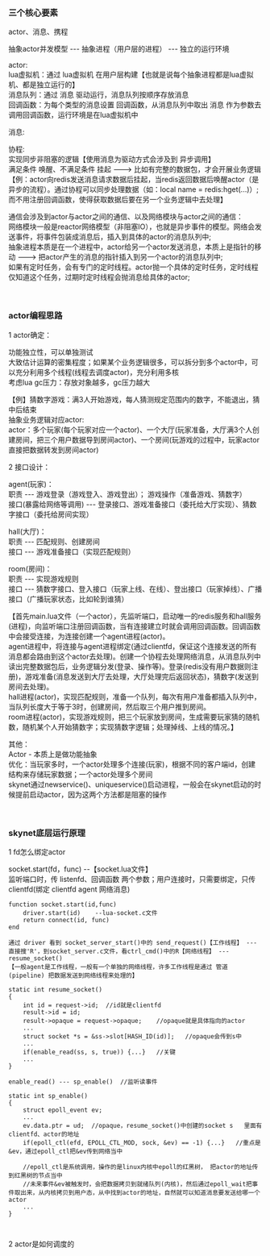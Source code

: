 ### 三个核心要素
actor、消息、携程    <br>

抽象actor并发模型 --- 抽象进程（用户层的进程） --- 独立的运行环境     <br>

actor:      <br>
lua虚拟机：通过 lua虚拟机 在用户层构建【也就是说每个抽象进程都是lua虚拟机、都是独立运行的】     <br>
消息队列：通过 消息 驱动运行，消息队列按顺序存放消息              <br>
回调函数：为每个类型的消息设置 回调函数，从消息队列中取出 消息 作为参数去 调用回调函数，运行环境是在lua虚拟机中  <br>


消息:    <br>


协程:       <br>
实现同步非阻塞的逻辑【使用消息为驱动方式会涉及到 异步调用】   <br>
满足条件 唤醒、不满足条件 挂起  ---> 比如有完整的数据包，才会开展业务逻辑  <br>
【例：actor向redis发送消息请求数据后挂起，当redis返回数据后唤醒actor（是异步的流程）。通过协程可以同步处理数据（如：local name = redis:hget(...)）;而不用注册回调函数，使得获取数据后要在另一个业务逻辑中去处理】   <br>
            


通信会涉及到actor与actor之间的通信、以及网络模块与actor之间的通信：   <br>
网络模块一般是reactor网络模型（非阻塞IO），也就是异步事件的模型。网络会发送事件，将事件包装成消息后，插入到具体的actor的消息队列中;   <br>
抽象进程本质是在一个进程中，actor给另一个actor发送消息，本质上是指针的移动 ---> 把actor产生的消息的指针插入到另一个actor的消息队列中;    <br>
如果有定时任务，会有专门的定时线程。actor抛一个具体的定时任务，定时线程仅知道这个任务，过期时定时线程会抛消息给具体的actor;   <br>


<br/>


### actor编程思路

1 actor确定：   <br>

功能独立性，可以单独测试    <br>
大致估计运算的密集程度；如果某个业务逻辑很多，可以拆分到多个actor中，可以充分利用多个线程(线程去调度actor)，充分利用多核    <br>
考虑lua gc压力：存放对象越多，gc压力越大   <br>

【例】猜数字游戏：满3人开始游戏，每人猜测规定范围内的数字，不能退出，猜中后结束    <br>
抽象业务逻辑对应actor:   <br>
actor：多个玩家(每个玩家对应一个actor)、一个大厅(玩家准备，大厅满3个人创建房间，把三个用户数据导到房间actor)、一个房间(玩游戏的过程中，玩家actor直接把数据转发到房间actor)   <br>


2 接口设计：    <br>

agent(玩家)：     <br>
职责  ---  游戏登录（游戏登入、游戏登出）；  游戏操作（准备游戏、猜数字）  <br>
接口(暴露给网络等调用)  ---  登录接口、游戏准备接口（委托给大厅实现）、猜数字接口（委托给房间实现）    <br>

hall(大厅)：      <br>
职责  ---  匹配规则、创建房间    <br>
接口  ---  游戏准备接口（实现匹配规则）   <br>

room(房间)：      <br>
职责  ---  实现游戏规则   <br>
接口  ---  猜数字接口、登入接口（玩家上线、在线）、登出接口（玩家掉线）、广播接口（广播玩家状态，比如轮到谁猜）   <br>


【首先main.lua文件（一个actor），先监听端口，启动唯一的redis服务和hall服务(进程)，向监听端口注册回调函数，当有连接建立时就会调用回调函数。回调函数中会接受连接，为连接创建一个agent进程(actor)。    <br>
agent进程中，将连接与agent进程绑定(通过clientfd，保证这个连接发送的所有消息都会路由到这个actor去处理)。创建一个协程去处理网络消息，从消息队列中读出完整数据包后，业务逻辑分发(登录、操作等)。登录(redis没有用户数据则注册)，游戏准备(消息发送到大厅去处理，大厅处理完后返回状态)，猜数字(发送到房间去处理)。    <br>
hall进程(actor)，实现匹配规则，准备一个队列，每次有用户准备都插入队列中，当队列长度大于等于3时，创建房间，然后取三个用户推到房间。   <br>
room进程(actor)，实现游戏规则，把三个玩家放到房间，生成需要玩家猜的随机数，随机某个人开始猜数字；实现猜数字逻辑；处理掉线、上线的情况。】   <br>


其他：   <br>
Actor - 本质上是做功能抽象  <br>
优化：当玩家多时，一个actor处理多个连接(玩家)，根据不同的客户端id，创建结构来存储玩家数据；一个actor处理多个房间    <br>
skynet通过newservice()、uniqueservice()启动进程，一般会在skynet启动的时候提前启动actor，因为这两个方法都是阻塞的操作   <br>


<br/>


### skynet底层运行原理

1 fd怎么绑定actor    <br>

socket.start(fd，func) --【socket.lua文件】   <br>
监听端口时，传 listenfd、回调函数 两个参数；用户连接时，只需要绑定，只传clientfd(绑定 clientfd agent 网络消息)   <br>

```
function socket.start(id,func)
    driver.start(id)    --lua-socket.c文件
    return connect(id, func)
end

通过 driver 看到 socket_server_start()中的 send_request()【工作线程】 --- 直接搜'R'，到socket_server.c文件，看ctrl_cmd()中的R【网络线程】 --- resume_socket()
【一般agent是工作线程，一般有一个单独的网络线程，许多工作线程是通过 管道(pipeline) 把数据发送到网络线程来处理的】

static int resume_socket()
{
    int id = request->id;  //id就是clientfd
    result->id = id;
    result->opaque = request->opaque;    //opaque就是具体指向的actor
    ...
    struct socket *s = &ss->slot[HASH_ID(id)];   //opaque会传到s中
    ...
    if(enable_read(ss, s, true)) {...}   //关键
    ...
}

enable_read() --- sp_enable()  //监听读事件

static int sp_enable()
{
    struct epoll_event ev;
    ...
    ev.data.ptr = ud;  //opaque，resume_socket()中创建的socket s   里面有clientfd、actor的地址
    if(epoll_ctl(efd, EPOLL_CTL_MOD, sock, &ev) == -1) {...}   //重点是&ev，通过epoll_ctl把&ev传到网络当中

    //epoll_ctl是系统调用，操作的是linux内核中epoll的红黑树， 把actor的地址传到红黑树的节点当中
    //未来事件&ev被触发时，会把数据拷贝到就绪队列(内核)，然后通过epoll_wait把事件取出来，从内核拷贝到用户态，从中找到actor的地址，自然就可以知道消息要发送给哪一个actor
    ...
}



```

2 actor是如何调度的    <br>


